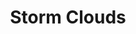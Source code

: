---
layout: song
redirect_from: /Home/Song/29
id: 29
title: Storm Clouds
artist: Kraedt
genre: Drum & Bass
image: Storm Clouds.jpg
buy-able: true
downloadable: true
yt-id: tVQpAVgV4iI
itunes: https://itunes.apple.com/us/album/storm-clouds-single/id1224863024
beatport:
gplay: https://play.google.com/store/music/album/Kraedt_Storm_Clouds?id=Btcgpdbls3f2cukrn3gcwpsnjbm
amazon: https://www.amazon.com/dp/B06Y4FGWSM/ref=sr_1_10?ie=UTF8&qid=1491693100&sr=8-10&keywords=kraedt
spotify: https://open.spotify.com/album/77IFKdJR0SGgArSRQ8T4vZ
license: 1
---